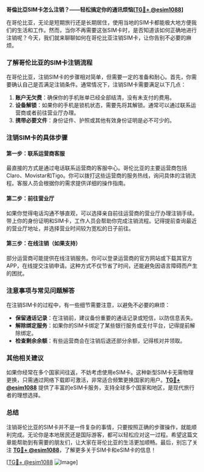 **哥倫比亞SIM卡怎么注销？——轻松搞定你的通讯烦恼[[TG💪+ @esim1088](https://t.me/s/esim1088)]**

在哥伦比亚，无论是短期旅行还是长期居住，使用当地的SIM卡都能极大地方便我们的生活和工作。然而，当你不再需要这张SIM卡时，是否知道该如何正确地进行注销呢？今天，我们就来聊聊如何在哥伦比亚注销SIM卡，让你告别不必要的麻烦。

### 了解哥伦比亚的SIM卡注销流程

在哥伦比亚，注销SIM卡的步骤相对简单，但需要一定的准备和耐心。首先，你需要确认自己是否满足注销条件。通常情况下，注销SIM卡需要满足以下几点：

1. **账户无欠费**：确保你的手机账单已经全部结清，没有未支付的费用。
2. **设备解锁**：如果你的手机是锁机状态，需要先将其解锁。通常可以通过联系运营商或者前往营业厅办理。
3. **携带必要文件**：身份证件、护照或其他有效身份证明是必不可少的。

### 注销SIM卡的具体步骤

#### 第一步：联系运营商客服

最直接的方式是通过电话联系运营商的客服中心。哥伦比亚的主要运营商包括Claro、Movistar和Tigo。你可以拨打这些运营商的服务热线，询问具体的注销流程。客服人员会根据你的需求提供详细的操作指南。

#### 第二步：前往营业厅

如果你觉得电话沟通不够直观，可以选择亲自前往运营商的营业厅办理注销手续。带上你的身份证明和SIM卡，工作人员会帮助你完成注销流程。记得提前查询最近的营业厅地址，并选择营业时间较为宽松的日子前往。

#### 第三步：在线注销（如果支持）

部分运营商可能提供在线注销服务。你可以登录运营商的官方网站或下载其官方APP，在线提交注销申请。这种方式不仅节省了时间，还能避免因语言障碍而产生的困扰。

### 注意事项与常见问题解答

在注销SIM卡的过程中，有一些细节需要注意，以避免不必要的麻烦：

- **保留通话记录**：在注销前，建议备份重要的通话记录或短信，以防信息丢失。
- **解除绑定服务**：如果你的SIM卡绑定了某些银行服务或支付平台，记得提前解除绑定。
- **检查剩余余额**：有些运营商会在注销后退还部分余额，记得核对并领取。

### 其他相关建议

如果你经常在多个国家间往返，不妨考虑使用eSIM卡。这种新型SIM卡无需物理更换，只需通过网络下载即可激活，非常适合频繁更换国家的用户。**[TG💪+ @esim1088](https://t.me/s/esim1088)** 提供了丰富的eSIM卡服务，支持全球多个国家和地区，是现代旅行者的理想选择。

### 总结

注销哥伦比亚的SIM卡并不是一件复杂的事情，只要按照正确的步骤操作，就能顺利完成。无论你是本地居民还是国际游客，都可以轻松应对这一过程。希望这篇文章能帮助到有需要的朋友们，让大家在哥伦比亚的生活更加顺畅。最后，别忘了关注 **[TG💪+ @esim1088](https://t.me/s/esim1088)**，了解更多关于SIM卡和eSIM卡的信息！

[[TG💪+ @esim1088](https://t.me/s/esim1088) ![Image](https://i.postimg.cc/4NQfJmqS/Snipaste-2025-05-13-00-14-12.png)]
